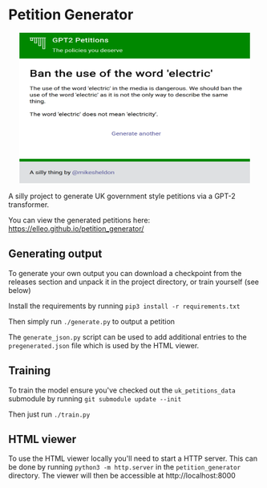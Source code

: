 # Petition Generator

<p align="center">
  <img width="460" height="300" src="https://github.com/Elleo/petition_generator/raw/master/example.png" alt="Example output" title="Example output">
</p>

A silly project to generate UK government style petitions via a GPT-2 transformer.

You can view the generated petitions here: https://elleo.github.io/petition_generator/

## Generating output

To generate your own output you can download a checkpoint from the releases section and unpack it in the project directory, or train yourself (see below)

Install the requirements by running `pip3 install -r requirements.txt`

Then simply run `./generate.py` to output a petition

The `generate_json.py` script can be used to add additional entries to the `pregenerated.json` file which is used by the HTML viewer.

## Training

To train the model ensure you've checked out the `uk_petitions_data` submodule by running `git submodule update --init`

Then just run `./train.py`

## HTML viewer

To use the HTML viewer locally you'll need to start a HTTP server. This can be done by running `python3 -m http.server` in the `petition_generator` directory. The viewer will then be accessible at http://localhost:8000
